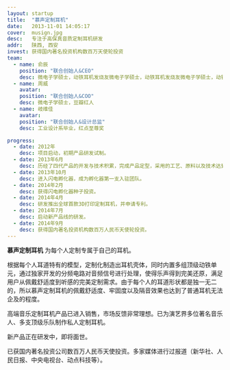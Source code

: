 ```yaml
---
layout: startup
title:  "慕声定制耳机"
date:   2013-11-01 14:05:17
cover:	musign.jpg
desc:	专注于高保真音质定制耳机研发
addr:	陕西, 西安
invest:	获得国内著名投资机构数百万天使轮投资
team:	
  - name: 俞辰
    position: "联合创始人&CEO"
    desc: 微电子学硕士，动铁耳机发烧友微电子学硕士，动铁耳机发烧友微电子学硕士，动铁耳机发烧友
  - name: 周威
    avatar: 
    position: "联合创始人&COO"
    desc: 微电子学硕士，豆瓣红人
  - name: 岐维佳
    avatar: 
    position: "联合创始人&设计总监"
    desc: 工业设计系毕业，红点至尊奖

progress:
  - date: 2012年
    desc: 项目启动，初期产品研发试制。
  - date: 2013年6月
    desc: 历经了四代产品的开发与技术积累，完成产品定型，采用的工艺、原料以及技术达到行业国际先进水平。
  - date: 2013年10月
    desc: 进入闪电孵化器，成为孵化器第一支入驻团队。
  - date: 2014年2月
    desc: 获得闪电孵化器种子投资。
  - date: 2014年4月
    desc: 研发推出全球首款3D打印定制耳机，并申请专利。
  - date: 2014年7月
    desc: 启动新产品线的研发。
  - date: 2014年9月
    desc: 获得国内著名投资机构数百万人民币天使轮投资。
---
```


**慕声定制耳机** 为每个人定制专属于自己的耳机。

根据每个人耳道特有的模型，定制化制造出耳机壳体，同时内置多组顶级动铁单元，通过独家开发的分频电路对音频信号进行处理，使得乐声得到完美还原，满足用户从佩戴舒适度到听感的完美定制需求。由于每个人的耳道形状都是独一无二的，所以慕声定制耳机的佩戴舒适度、牢固度以及隔音效果也达到了普通耳机无法企及的程度。

高端音乐定制耳机产品已进入销售，市场反馈非常理想。已为演艺界多位著名音乐人、多支顶级乐队制作私人定制耳机。

新产品正在研发中，即将面世。

已获国内著名投资公司数百万人民币天使投资。多家媒体进行过报道（新华社、人民日报、中央电视台、动点科技等）。